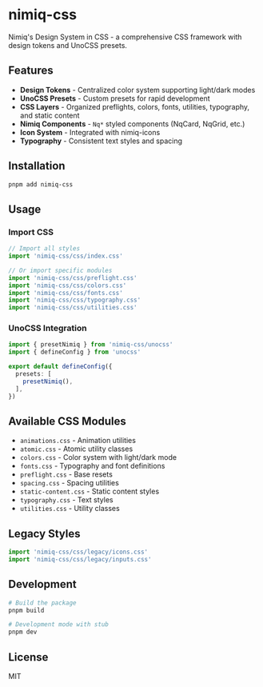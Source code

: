 # nimiq-css

Nimiq's Design System in CSS - a comprehensive CSS framework with design tokens and UnoCSS presets.

## Features

- **Design Tokens** - Centralized color system supporting light/dark modes
- **UnoCSS Presets** - Custom presets for rapid development
- **CSS Layers** - Organized preflights, colors, fonts, utilities, typography, and static content
- **Nimiq Components** - `Nq*` styled components (NqCard, NqGrid, etc.)
- **Icon System** - Integrated with nimiq-icons
- **Typography** - Consistent text styles and spacing

## Installation

```bash
pnpm add nimiq-css
```

## Usage

### Import CSS

```ts
// Import all styles
import 'nimiq-css/css/index.css'

// Or import specific modules
import 'nimiq-css/css/preflight.css'
import 'nimiq-css/css/colors.css'
import 'nimiq-css/css/fonts.css'
import 'nimiq-css/css/typography.css'
import 'nimiq-css/css/utilities.css'
```

### UnoCSS Integration

```ts
import { presetNimiq } from 'nimiq-css/unocss'
import { defineConfig } from 'unocss'

export default defineConfig({
  presets: [
    presetNimiq(),
  ],
})
```

## Available CSS Modules

- `animations.css` - Animation utilities
- `atomic.css` - Atomic utility classes
- `colors.css` - Color system with light/dark mode
- `fonts.css` - Typography and font definitions
- `preflight.css` - Base resets
- `spacing.css` - Spacing utilities
- `static-content.css` - Static content styles
- `typography.css` - Text styles
- `utilities.css` - Utility classes

## Legacy Styles

```ts
import 'nimiq-css/css/legacy/icons.css'
import 'nimiq-css/css/legacy/inputs.css'
```

## Development

```bash
# Build the package
pnpm build

# Development mode with stub
pnpm dev
```

## License

MIT
